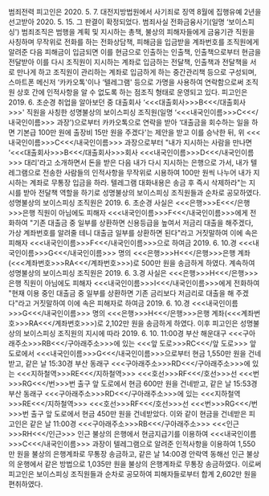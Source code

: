 범죄전력
피고인은 2020. 5. 7. 대전지방법원에서 사기죄로 징역 8월에 집행유예 2년을 선고받아 2020. 5. 15. 그 판결이 확정되었다.
범죄사실
전화금융사기(일명 ‘보이스피싱') 범죄조직은 범행을 계획 및 지시하는 총책, 불상의 피해자들에게 금융기관 직원을 사칭하며 무작위로 전화를 하는 전화상담책, 피해금을 입금받을 계좌번호를 조직원에게 알려준 다음 피해금이 입금되면 이를 현금으로 인출하는 인출책, 인출책으로부터 현금을 전달받아 이를 다시 조직원이 지시하는 계좌로 입금하는 전달책, 인출책과 전달책을 서로 만나게 하고 조직원이 관리하는 계좌로 입금하게 하는 중간관리책 등으로 구성되며, 스마트폰 메신저 ‘카카오톡'이나 ‘텔레그램' 등으로 가명을 사용하여 연락함으로써 조직원 상호 간에 인적사항을 알 수 없도록 하는 점조직 형태로 운영되고 있다.
피고인은 2019. 6. 초순경 취업을 알아보던 중 대출회사 ‘<<<대출회사>>>B<<</대출회사>>>' 직원을 사칭한 성명불상의 보이스피싱 조직원(일명 ‘<<<내국인이름>>>C<<</내국인이름>>> 과장')으로부터 카카오톡으로 연락을 받아 ‘대출금을 회수하는 일을 하면 기본급 100만 원에 출장비 15만 원을 주겠다'는 제안을 받고 이를 승낙한 뒤, 위 <<<내국인이름>>>C<<</내국인이름>>> 과장으로부터 "내가 지시하는 사람을 만나면 ‘<<<대출회사>>>B<<</대출회사>>>회사 <<<내국인이름>>>D<<</내국인이름>>> 대리'라고 소개하면서 돈을 받은 다음 내가 다시 지시하는 은행으로 가서, 내가 텔레그램으로 전송한 사람들의 인적사항을 무작위로 시용하여 100만 원씩 나누어 내가 지시하는 계좌로 무통장 입금을 하라. 텔레그램 대화내용은 송금 후 즉시 삭제하라"는 지시를 받아 전달책 역할을 하기로 성명불상의 보이스피싱 조직원들과 순차로 공모하였다.
성명불상의 보이스피싱 조직원은 2019. 6. 초순경 사실은 <<<은행>>>E<<</은행>>>은행 직원이 아님에도 피해자 <<<내국인이름>>>F<<</내국인이름>>>에게 전화하여 "기존 대출금 중 일부를 상환하면 신용등급을 높여서 저금리 대출을 해주겠다, 가상 계좌번호를 알려줄 테니 대출금 일부를 상환하면 된다"라고 거짓말하여 이에 속은 피해자 <<<내국인이름>>>F<<</내국인이름>>>으로 하여금 2019. 6. 10.경 <<<내국인이름>>>G<<</내국인이름>>> 명의 <<<은행>>>H<<</은행>>>은행 계좌(<<<계좌번호>>>RA<<</계좌번호>>>)로 500만 원을 송금하게 하였다.
계속하여 성명불상의 보이스피싱 조직원은 2019. 6. 3.경 사실은 <<<은행>>>H<<</은행>>>은행 직원이 아님에도 피해자 <<<내국인이름>>>I<<</내국인이름>>>에게 전화하여 "현재 이용 중인 대출금 중 일부를 상환하면 기존 금리보다 저금리로 대출을 해 주겠다"라고 거짓말하여 이에 속은 피해자로 하여금 2019. 6. 10.경 <<<내국인이름>>>G<<</내국인이름>>> 명의 <<<은행>>>H<<</은행>>>은행 계좌(<<<계좌번호>>>RA<<</계좌번호>>>)로 2,102만 원을 송금하게 하였다.
이후 피고인은 성명불상의 보이스피싱 조직원의 지시에 따라 2019. 6. 10. 11:00경 부산 해운대구 <<<구아래주소>>>RB<<</구아래주소>>>에 있는 <<<앞 도로>>>RC<<</앞 도로>>> 앞 도로에서 <<<내국인이름>>>G<<</내국인이름>>>으로부터 현금 1,550만 원을 건네받고, 같은 날 15:30경 부산 동래구 <<<구아래주소>>>RD<<</구아래주소>>>에 있는 <<<지하철역>>>RE<<</지하철역>>> <<<호선>>>RF<<</호선>>>선 <<<번>>>RG<<</번>>>번 출구 앞 도로에서 현금 600만 원을 건네받고, 같은 날 15:53경 부산 동래구 <<<구아래주소>>>RD<<</구아래주소>>>에 있는 <<<지하철역>>>RE<<</지하철역>>> <<<호선>>>RF<<</호선>>>선 <<<번>>>RG<<</번>>>번 출구 앞 도로에서 현금 450만 원을 건네받았다.
이와 같이 현금을 건네받은 피고인은 같은 날 11:00경 <<<구아래주소>>>RB<<</구아래주소>>> <<<인근>>>RH<<</인근>>> 인근 불상의 은행에서 현금지급기를 이용하여 <<<내국인이름>>>C<<</내국인이름>>> 과장이 텔레그램으로 알려준 인적사항을 이용하여 1,550만 원을 불상의 은행계좌로 무통장 송금하고, 같은 날 14:00경 안락역 동해선 인근 불상의 운행에서 같은 방법으로 1,035만 원을 불상의 은행계좌로 무통장 송금하였다.
이로써 피고인은 보이스피싱 조직원들과 순차로 공모하여 피해자들로부터 합계 2,602만 원을 편취하였다.